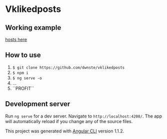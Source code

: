 # Vklikedposts

## Working example

[hosts here](https://dwnste.github.io/vklikedposts/)

## How to use

<ol>
<li><code>$ git clone https://github.com/dwnste/vklikedposts</code></li>
<li><code>$ npm i</code></li>
<li><code>$ ng serve -o</code></li>
<li>...</li>
<li>``PROFIT``</li>
</ol>

## Development server

Run `ng serve` for a dev server. Navigate to `http://localhost:4200/`. The app will automatically reload if you change any of the source files.

This project was generated with [Angular CLI](https://github.com/angular/angular-cli) version 1.1.2.

